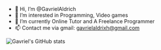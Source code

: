 - 👋 Hi, I’m @GavrielAldrich
- 👀 I’m interested in Programming, Video games
- 🌱 I’m currently Online Tutor and A Freelance Programmer
- 📫 Contact me via gmail: gavrielaldrixh@gmail.com

![Gavriel's GitHub stats](https://github-readme-stats.vercel.app/api?username=gavrielaldrich&theme=swift&show_icons=true)

<!---
GavrielAldrich/GavrielAldrich is a ✨ special ✨ repository because its `README.md` (this file) appears on your GitHub profile.
You can click the Preview link to take a look at your changes.
--->
